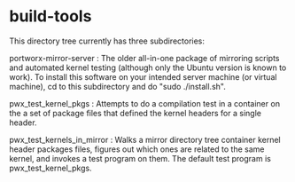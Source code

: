 # build-tools

This directory tree currently has three subdirectories:

portworx-mirror-server :
	The older all-in-one package of mirroring
	scripts and automated kernel testing (although only the Ubuntu
	version is known to work).  To install this software on
	your intended server machine (or virtual machine), cd to
	this subdirectory and do "sudo ./install.sh".

pwx_test_kernel_pkgs :
	Attempts to do a compilation test in a container on the a set of
	package files that defined the kernel headers for a single header.

pwx_test_kernels_in_mirror :
	Walks a mirror directory tree container kernel header packages
	files, figures out which ones are related to the same kernel,
	and invokes a test program on them.  The default test
	program is pwx_test_kernel_pkgs.
